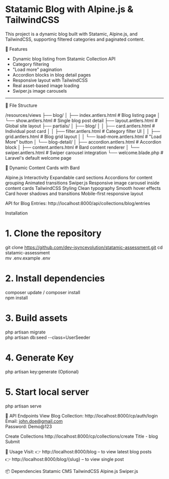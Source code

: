 # Statamic Blog with Alpine.js & TailwindCSS

This project is a dynamic blog built with Statamic, Alpine.js, and TailwindCSS, supporting filtered categories and paginated content.

🚀 Features

- Dynamic blog listing from Statamic Collection API
- Category filtering
- "Load more" pagination
- Accordion blocks in blog detail pages
- Responsive layout with TailwindCSS
- Real asset-based image loading
- Swiper.js image carousels

---

📁 File Structure

/resources/views
├── blog/ 
│   ├── index.antlers.html        # Blog listing page 
│   └── show.antlers.html         # Single blog post detail 
├── layout.antlers.html           # Global site layout 
├── partials/ 
│   ├── blog/ 
│   │   ├── card.antlers.html         # Individual post card 
│   │   ├── filter.antlers.html       # Category filter UI 
│   │   ├── grid.antlers.html         # Blog grid layout 
│   │   └── load-more.antlers.html    # "Load More" button 
│   └── blog-detail/ 
│       ├── accordion.antlers.html    # Accordion block 
│       ├── content.antlers.html      # Bard content renderer 
│       └── swiper.antlers.html       # Swiper carousel integration 
└── welcome.blade.php                 # Laravel's default welcome page 


🧩 Dynamic Content Cards with Bard

Alpine.js Interactivity
Expandable card sections
Accordions for content grouping
Animated transitions
Swiper.js
Responsive image carousel inside content cards
TailwindCSS Styling
Clean typography
Smooth hover effects
Card hover shadows and transitions
Mobile-first responsive layout

API for Blog Entries:
 http://localhost:8000/api/collections/blog/entries

Installation  
# 1. Clone the repository
git clone https://github.com/dev-isyncevolution/statamic-assessment.git
cd statamic-assessment  
mv .env.example .env


# 2. Install dependencies
composer update / composer install  
npm install    

# 3. Build assets
php artisan migrate  
php artisan db:seed --class=UserSeeder  

# 4. Generate Key
php artisan key:generate (Optional)     

# 5. Start local server
php artisan serve  

🔗 API Endpoints
View Blog Collection:
 http://localhost:8000/cp/auth/login
    Email: john.doe@gmail.com  
    Password: Demo@123

Create Collections
http://localhost:8000/cp/collections/create
Title - blog
Submit

🧪 Usage
Visit:
 👉 http://localhost:8000/blog – to view latest blog posts   
 👉 http://localhost:8000/blog/{slug} – to view single post   

📦 Dependencies
Statamic CMS 
TailwindCSS 
Alpine.js 
Swiper.js 

